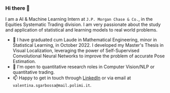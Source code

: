 ### Hi there 👋
I am a AI & Machine Learning Intern at `J.P. Morgan Chase & Co.`, in the Equities Systematic Trading division. I am very passionate about the study and application of statistical and learning models to real world problems. 
- 🔭 I have graduated cum Laude in Mathematical Engineering, minor in Statistical Learning, in October 2022. I developed my Master's Thesis in Visual Localization, leveraging the power of Self-Supervised Convolutional Neural Networks to improve the problem of accurate Pose Estimation. 
- 🌱 I'm open to quantitative research roles in Computer Vision/NLP or quantitative trading.
- 📫 Happy to get in touch through [LinkedIn](https://www.linkedin.com/in/valentina-sgarbossa/) or via email at `valentina.sgarbossa@mail.polimi.it`.


<!--
**vale9888/vale9888** is a ✨ _special_ ✨ repository because its `README.md` (this file) appears on your GitHub profile.

Here are some ideas to get you started:

- 🔭 I’m currently working on ...
- 🌱 I’m currently learning ...
- 👯 I’m looking to collaborate on ...
- 🤔 I’m looking for help with ...
- 💬 Ask me about ...
- 📫 How to reach me: ...
- 😄 Pronouns: ...
- ⚡ Fun fact: ...
-->
